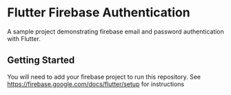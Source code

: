 # Flutter Firebase Authentication

A sample project demonstrating firebase email and password authentication with Flutter.

## Getting Started

You will need to add your firebase project to run this repository.  See https://firebase.google.com/docs/flutter/setup for instructions
